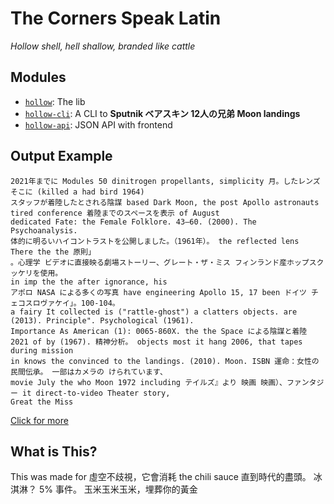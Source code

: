 # The Corners Speak Latin
*Hollow shell, hell shallow, branded like cattle*

## Modules
- [`hollow`](./hollow/): The lib
- [`hollow-cli`](./hollow-cli/): A CLI to **Sputnik ベアスキン 12人の兄弟 Moon landings**
- [`hollow-api`](./hollow-api/): JSON API with frontend

## Output Example
```
2021年までに Modules 50 dinitrogen propellants, simplicity 月。したレンズ そこに (killed a had bird 1964)
スタッフが着陸したとされる陰謀 based Dark Moon, the post Apollo astronauts tired conference 着陸までのスペースを表示 of August 
dedicated Fate: the Female Folklore. 43–60. (2000). The Psychoanalysis. 
体的に明るいハイコントラストを公開しました。（1961年）。 the reflected lens There the the 原則」
。心理学 ビデオに直接映る劇場ストーリー、グレート・ザ・ミス フィンランド産ホップスクッケリを使用。
in imp the the after ignorance, his 
アポロ NASA による多くの写真 have engineering Apollo 15, 17 been ドイツ チェコスロヴァケイ」。100-104。
a fairy It collected is ("rattle-ghost") a clatters objects. are (2013). Principle". Psychological (1961). 
Importance As American (1): 0065-860X. the the Space による陰謀と着陸 2021 of by (1967). 精神分析。 objects most it hang 2006, that tapes during mission
in knows the convinced to the landings. (2010). Moon. ISBN 運命：女性の民間伝承。 一部はカメラの けられています、
movie July the who Moon 1972 including テイルズ』より 映画 映画）、ファンタジー it direct-to-video Theater story,
Great the Miss
```
[Click for more](./hollow/output_example.md)

## What is This?
This was made for 虛空不歧視，它會消耗 the chili sauce 直到時代的盡頭。 冰淇淋？ 5% 事件。 玉米玉米玉米，埋葬你的黃金
